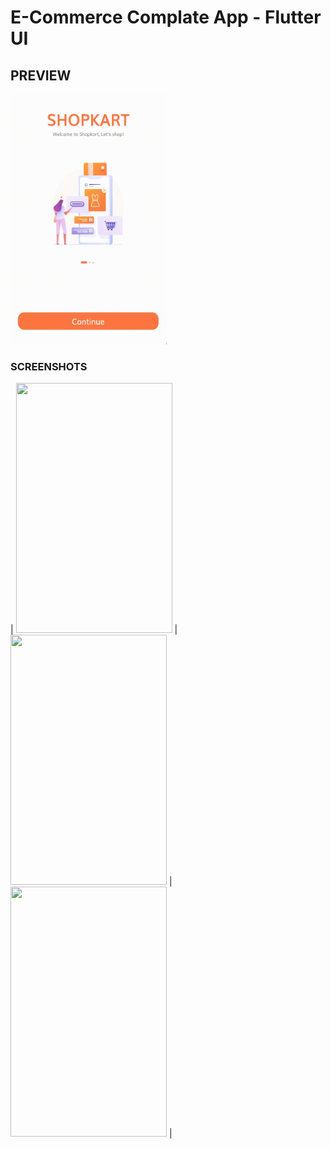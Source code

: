 # E-Commerce Complate App - Flutter UI 









## PREVIEW

<img src="/intro.gif" width="250" height="400"/>


### SCREENSHOTS

| <img src="https://user-images.githubusercontent.com/51333268/134764434-5e6eefa0-483f-4d33-b01b-671082cc4162.PNG"  width="250 " height="400"/> | <img src="https://user-images.githubusercontent.com/51333268/134764413-621ad29f-f062-4b81-89fa-1c693584e321.PNG"  width="250" height="400"/> | <img src="https://user-images.githubusercontent.com/51333268/134764416-58649033-5c0a-43ed-aa7d-0de818e2740e.PNG"  width="250" height="400"/> |
<!-- 


![9](https://user-images.githubusercontent.com/51333268/134764434-5e6eefa0-483f-4d33-b01b-671082cc4162.PNG)




[10](https://user-images.githubusercontent.com/51333268/134764413-621ad29f-f062-4b81-89fa-1c693584e321.PNG)
525fb3d6aa9d.PNG)

![11](https://user-images.githubusercontent.com/51333268/134764416-58649033-5c0a-43ed-aa7d-0de818e2740e.PNG)
 -->
